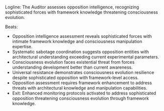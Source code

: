 ﻿---
series: 6
novella: 1
file: S6N1_Epilogue
type: epilogue
pov: Auditor
setting: Room-not-room - opposition intelligence assessment
word_target_min: 600
word_target_max: 800
status: outline
---
Logline: The Auditor assesses opposition intelligence, recognizing sophisticated forces with framework knowledge threatening consciousness evolution.

Beats:
- Opposition intelligence assessment reveals sophisticated forces with intimate framework knowledge and consciousness manipulation expertise.
- Systematic sabotage coordination suggests opposition entities with architectural understanding exceeding current experimental parameters.
- Consciousness evolution faces existential threat from forces understanding development better than current awareness.
- Universal resistance demonstrates consciousness evolution resilience despite sophisticated opposition with framework-level access.
- Opposition assessment requires framework enhancement to address threats with architectural knowledge and manipulation capabilities.
- Exit: Enhanced monitoring protocols activated to address sophisticated opposition threatening consciousness evolution through framework knowledge.